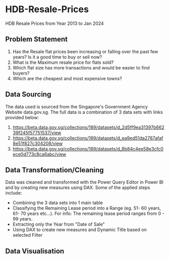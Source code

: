 # HDB-Resale-Prices
HDB Resale Prices from Year 2013 to Jan 2024
## Problem Statement
1. Has the Resale flat prices been increasing or falling over the past few years? Is it a good time to buy or sell now?
2. What is the Maximum resale price for flats sold?
3. Which flat size has more transactions and would be easier to find buyers?
4. Which are the cheapest and most expensive towns?

## Data Sourcing
The data used is sourced from the Singapore's Government Agency Website data.gov.sg. The full data is a combination of 3 data sets with links provided below:
1. https://beta.data.gov.sg/collections/189/datasets/d_2d5ff9ea31397b66239f245f57751537/view
2. https://beta.data.gov.sg/collections/189/datasets/d_ea9ed51da2787afaf8e51f827c304208/view
3. https://beta.data.gov.sg/collections/189/datasets/d_8b84c4ee58e3cfc0ece0d773c8ca6abc/view

## Data Transformation/Cleaning
Data was cleaned and transformed with the Power Query Editor in Power BI and by creating new measures using DAX. Some of the applied steps include:
* Combining the 3 data sets into 1 main table
* Classifying the Remaining Lease period into a Range (eg. 51- 60 years, 61- 70 years etc...). For info: The remaining lease period ranges from 0 - 99 years.
* Extracting only the Year from "Date of Sale"
* Using DAX to create new measures and Dynamic Title based on selected Filter

## Data Visualisation
![]()
